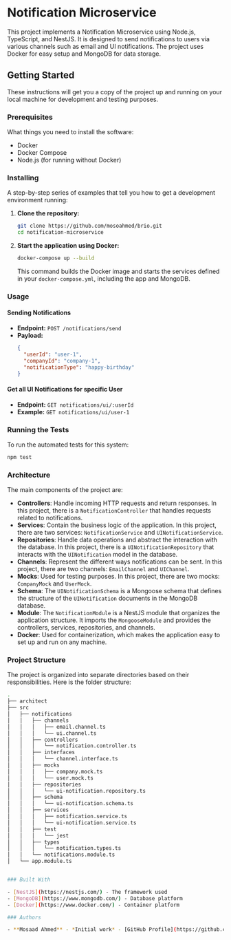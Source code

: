 
# Notification Microservice

This project implements a Notification Microservice using Node.js, TypeScript, and NestJS. It is designed to send notifications to users via various channels such as email and UI notifications. The project uses Docker for easy setup and MongoDB for data storage.

## Getting Started

These instructions will get you a copy of the project up and running on your local machine for development and testing purposes.

### Prerequisites

What things you need to install the software:

- Docker
- Docker Compose
- Node.js (for running without Docker)

### Installing

A step-by-step series of examples that tell you how to get a development environment running:

1. **Clone the repository:**
   ```bash
   git clone https://github.com/mosoahmed/brio.git
   cd notification-microservice
   ```

2. **Start the application using Docker:**
   ```bash
   docker-compose up --build
   ```
   This command builds the Docker image and starts the services defined in your `docker-compose.yml`, including the app and MongoDB.

### Usage

#### Sending Notifications

- **Endpoint:** `POST /notifications/send`
- **Payload:**
  ```json
  {
    "userId": "user-1",
    "companyId": "company-1",
    "notificationType": "happy-birthday"
  }
  ```

#### Get all UI Notifications for specific User

- **Endpoint:** `GET notifications/ui/:userId`
- **Example:** `GET notifications/ui/user-1`

### Running the Tests

To run the automated tests for this system:

```bash
npm test
```

### Architecture

The main components of the project are:

- **Controllers**: Handle incoming HTTP requests and return responses. In this project, there is a `NotificationController` that handles requests related to notifications.
- **Services**: Contain the business logic of the application. In this project, there are two services: `NotificationService` and `UINotificationService`.
- **Repositories**: Handle data operations and abstract the interaction with the database. In this project, there is a `UINotificationRepository` that interacts with the `UINotification` model in the database.
- **Channels**: Represent the different ways notifications can be sent. In this project, there are two channels: `EmailChannel` and `UIChannel`.
- **Mocks**: Used for testing purposes. In this project, there are two mocks: `CompanyMock` and `UserMock`.
- **Schema**: The `UINotificationSchema` is a Mongoose schema that defines the structure of the `UINotification` documents in the MongoDB database.
- **Module**: The `NotificationModule` is a NestJS module that organizes the application structure. It imports the `MongooseModule` and provides the controllers, services, repositories, and channels.
- **Docker**: Used for containerization, which makes the application easy to set up and run on any machine.

### Project Structure

The project is organized into separate directories based on their responsibilities. Here is the folder structure:

```bash
.
├── architect
├── src
│   ├── notifications
│   │   ├── channels
│   │   │   ├── email.channel.ts
│   │   │   └── ui.channel.ts
│   │   ├── controllers
│   │   │   └── notification.controller.ts
│   │   ├── interfaces
│   │   │   └── channel.interface.ts
│   │   ├── mocks
│   │   │   ├── company.mock.ts
│   │   │   └── user.mock.ts
│   │   ├── repositories
│   │   │   └── ui-notification.repository.ts
│   │   ├── schema
│   │   │   └── ui-notification.schema.ts
│   │   ├── services
│   │   │   ├── notification.service.ts
│   │   │   └── ui-notification.service.ts
│   │   ├── test
│   │   │   └── jest
│   │   ├── types
│   │   │   └── notification.types.ts
│   │   └── notifications.module.ts
│   └── app.module.ts


### Built With

- [NestJS](https://nestjs.com/) - The framework used
- [MongoDB](https://www.mongodb.com/) - Database platform
- [Docker](https://www.docker.com/) - Container platform

### Authors

- **Mosaad Ahmed** - *Initial work* - [GitHub Profile](https://github.com/mosoahmed)

